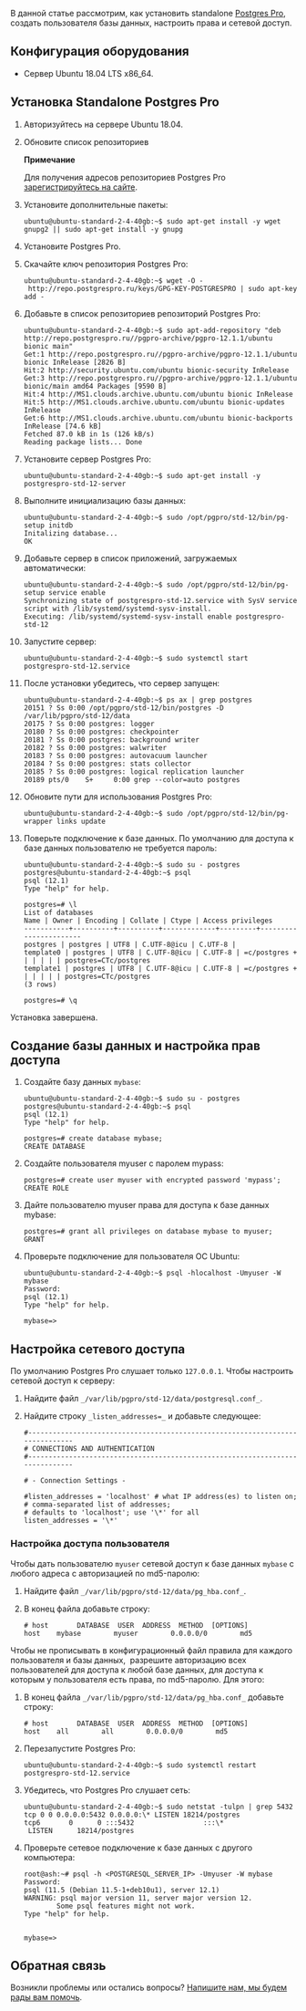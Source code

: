 В данной статье рассмотрим, как установить standalone [Postgres Pro](https://postgrespro.ru/about), создать пользователя базы данных, настроить права и сетевой доступ.

## Конфигурация оборудования

- Сервер Ubuntu 18.04 LTS x86_64.

## Установка Standalone Postgres Pro

1.  Авторизуйтесь на сервере Ubuntu 18.04.
1.  Обновите список репозиториев

    <info>

    **Примечание**

    Для получения адресов репозиториев Postgres Pro [зарегистрируйтесь на сайте](https://postgrespro.ru/).

    </info>

1.  Установите дополнительные пакеты:

    ```
    ubuntu@ubuntu-standard-2-4-40gb:~$ sudo apt-get install -y wget gnupg2 || sudo apt-get install -y gnupg
    ```

1. Установите Postgres Pro.
1. Скачайте ключ репозитория Postgres Pro:

    ```
    ubuntu@ubuntu-standard-2-4-40gb:~$ wget -O - http://repo.postgrespro.ru/keys/GPG-KEY-POSTGRESPRO | sudo apt-key add -
    ```

1. Добавьте в список репозиториев репозиторий Postgres Pro:

    ```
    ubuntu@ubuntu-standard-2-4-40gb:~$ sudo apt-add-repository "deb http://repo.postgrespro.ru//pgpro-archive/pgpro-12.1.1/ubuntu bionic main"
    Get:1 http://repo.postgrespro.ru//pgpro-archive/pgpro-12.1.1/ubuntu bionic InRelease [2826 B]
    Hit:2 http://security.ubuntu.com/ubuntu bionic-security InRelease
    Get:3 http://repo.postgrespro.ru//pgpro-archive/pgpro-12.1.1/ubuntu bionic/main amd64 Packages [9590 B]
    Hit:4 http://MS1.clouds.archive.ubuntu.com/ubuntu bionic InRelease
    Hit:5 http://MS1.clouds.archive.ubuntu.com/ubuntu bionic-updates InRelease
    Get:6 http://MS1.clouds.archive.ubuntu.com/ubuntu bionic-backports InRelease [74.6 kB]
    Fetched 87.0 kB in 1s (126 kB/s)
    Reading package lists... Done
    ```

1. Установите сервер Postgres Pro:

    ```
    ubuntu@ubuntu-standard-2-4-40gb:~$ sudo apt-get install -y postgrespro-std-12-server
    ```

1. Выполните инициализацию базы данных:

    ```
    ubuntu@ubuntu-standard-2-4-40gb:~$ sudo /opt/pgpro/std-12/bin/pg-setup initdb
    Initalizing database...
    OK
    ```

1. Добавьте сервер в список приложений, загружаемых автоматически:

    ```
    ubuntu@ubuntu-standard-2-4-40gb:~$ sudo /opt/pgpro/std-12/bin/pg-setup service enable
    Synchronizing state of postgrespro-std-12.service with SysV service script with /lib/systemd/systemd-sysv-install.
    Executing: /lib/systemd/systemd-sysv-install enable postgrespro-std-12
    ```

1. Запустите сервер:

    ```
    ubuntu@ubuntu-standard-2-4-40gb:~$ sudo systemctl start postgrespro-std-12.service
    ```

1. После установки убедитесь, что сервер запущен:

    ```
    ubuntu@ubuntu-standard-2-4-40gb:~$ ps ax | grep postgres
    20151 ? Ss 0:00 /opt/pgpro/std-12/bin/postgres -D /var/lib/pgpro/std-12/data
    20175 ? Ss 0:00 postgres: logger
    20180 ? Ss 0:00 postgres: checkpointer
    20181 ? Ss 0:00 postgres: background writer
    20182 ? Ss 0:00 postgres: walwriter
    20183 ? Ss 0:00 postgres: autovacuum launcher
    20184 ? Ss 0:00 postgres: stats collector
    20185 ? Ss 0:00 postgres: logical replication launcher
    20189 pts/0    S+     0:00 grep --color=auto postgres

    ```

1. Обновите пути для использования Postgres Pro:

    ```
    ubuntu@ubuntu-standard-2-4-40gb:~$ sudo /opt/pgpro/std-12/bin/pg-wrapper links update
    ```

1. Поверьте подключение к базе данных. По умолчанию для доступа к базе данных пользователю не требуется пароль:

    ```
    ubuntu@ubuntu-standard-2-4-40gb:~$ sudo su - postgres
    postgres@ubuntu-standard-2-4-40gb:~$ psql
    psql (12.1)
    Type "help" for help.

    postgres=# \l
    List of databases
    Name | Owner | Encoding | Collate | Ctype | Access privileges
    -----------+----------+----------+-------------+---------+-----------------------
    postgres | postgres | UTF8 | C.UTF-8@icu | C.UTF-8 |
    template0 | postgres | UTF8 | C.UTF-8@icu | C.UTF-8 | =c/postgres +
    | | | | | postgres=CTc/postgres
    template1 | postgres | UTF8 | C.UTF-8@icu | C.UTF-8 | =c/postgres +
    | | | | | postgres=CTc/postgres
    (3 rows)

    postgres=# \q
    ```

Установка завершена.

## Создание базы данных и настройка прав доступа

1. Создайте базу данных `mybase`:

    ```
    ubuntu@ubuntu-standard-2-4-40gb:~$ sudo su - postgres
    postgres@ubuntu-standard-2-4-40gb:~$ psql
    psql (12.1)
    Type "help" for help.

    postgres=# create database mybase;
    CREATE DATABASE
    ```

1. Создайте пользователя myuser c паролем mypass:

    ```
    postgres=# create user myuser with encrypted password 'mypass';
    CREATE ROLE
    ```

1. Дайте пользователю myuser права для доступа к базе данных mybase:

    ```
    postgres=# grant all privileges on database mybase to myuser;
    GRANT
    ```

1. Проверьте подключение для пользователя ОС Ubuntu:

    ```
    ubuntu@ubuntu-standard-2-4-40gb:~$ psql -hlocalhost -Umyuser -W mybase
    Password:
    psql (12.1)
    Type "help" for help.

    mybase=>
    ```

## Настройка сетевого доступа

По умолчанию Postgres Pro слушает только `127.0.0.1`. Чтобы настроить сетевой доступ к серверу:

1. Найдите файл `_/var/lib/pgpro/std-12/data/postgresql.conf_`.

1. Найдите строку `_listen_addresses=_` и добавьте следующее:

    ```
    #------------------------------------------------------------------------------
    # CONNECTIONS AND AUTHENTICATION
    #------------------------------------------------------------------------------

    # - Connection Settings -

    #listen_addresses = 'localhost' # what IP address(es) to listen on;
    # comma-separated list of addresses;
    # defaults to 'localhost'; use '\*' for all
    listen_addresses = '\*'
    ```

### Настройка доступа пользователя

Чтобы дать пользователю `myuser` сетевой доступ к базе данных `mybase` с любого адреса с авторизацией по md5-паролю:

1. Найдите файл `_/var/lib/pgpro/std-12/data/pg_hba.conf_`.

1. В конец файла добавьте строку:

    ```
    # host       DATABASE  USER  ADDRESS  METHOD  [OPTIONS]
    host    mybase        myuser        0.0.0.0/0        md5
    ```

Чтобы не прописывать в конфигурационный файл правила для каждого пользователя и базы данных,  разрешите авторизацию всех пользователей для доступа к любой базе данных, для доступа к которым у пользователя есть права, по md5-паролю. Для этого:

1. В конец файла `_/var/lib/pgpro/std-12/data/pg_hba.conf_` добавьте строку:

    ```
    # host       DATABASE  USER  ADDRESS  METHOD  [OPTIONS]
    host    all        all        0.0.0.0/0        md5
    ```

1. Перезапустите Postgres Pro:

    ```
    ubuntu@ubuntu-standard-2-4-40gb:~$ sudo systemctl restart postgrespro-std-12.service
    ```

1. Убедитесь, что Postgres Pro слушает сеть:

    ```
    ubuntu@ubuntu-standard-2-4-40gb:~$ sudo netstat -tulpn | grep 5432
    tcp 0 0 0.0.0.0:5432 0.0.0.0:\* LISTEN 18214/postgres
    tcp6       0      0 :::5432                 :::\*                    LISTEN      18214/postgres
    ```

1. Проверьте сетевое подключение к базе данных с другого компьютера:

    ```
    root@ash:~# psql -h <POSTGRESQL_SERVER_IP> -Umyuser -W mybase
    Password:
    psql (11.5 (Debian 11.5-1+deb10u1), server 12.1)
    WARNING: psql major version 11, server major version 12.
            Some psql features might not work.
    Type "help" for help.


    mybase=>
    ```

## Обратная связь

Возникли проблемы или остались вопросы? [Напишите нам, мы будем рады вам помочь](https://mcs.mail.ru/help/contact-us).
